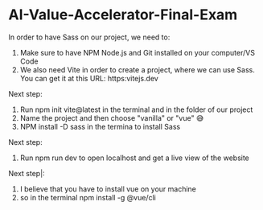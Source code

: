 # AI-Value-Accelerator-Final-Exam

In order to have Sass on our project, we need to:

1. Make sure to have NPM Node.js and Git installed on your computer/VS Code
2. We also need Vite in order to create a project, where we can use Sass. You can get it at this URL: https:vitejs.dev

Next step:

1. Run npm init vite@latest in the terminal and in the folder of our project
2. Name the project and then choose "vanilla" or "vue" 😅
3. NPM install -D sass in the termina to install Sass

Next step:

1. Run npm run dev to open localhost and get a live view of the website

 Next step|:
 1. I believe that you have to install vue on your machine
 2. so in the terminal npm install -g @vue/cli
